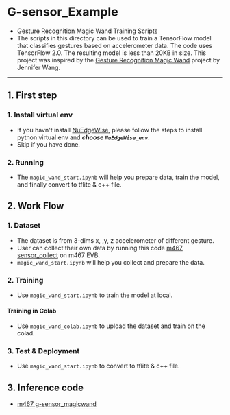 # G-sensor_Example
- Gesture Recognition Magic Wand Training Scripts
- The scripts in this directory can be used to train a TensorFlow model that
classifies gestures based on accelerometer data. The code uses
TensorFlow 2.0. The resulting model is less than 20KB in size.
This project was inspired by the [Gesture Recognition Magic Wand](https://github.com/jewang/gesture-demo)
project by Jennifer Wang.

---
## 1. First step
### 1. Install virtual env
- If you havn't install [NuEdgeWise](https://github.com/OpenNuvoton/NuEdgeWise), please follow the steps to install python virtual env and ***choose `NuEdgeWise_env`***.
- Skip if you have done.
### 2. Running
- The `magic_wand_start.ipynb` will help you prepare data, train the model, and finally convert to tflite & c++ file.

## 2. Work Flow
### 1. Dataset
- The dataset is from 3-dims x, ,y, z accelerometer of different gesture. 
- User can collect their own data by running this code [m467 sensor_collect](https://github.com/stanlytw/M467_MAGICWAND/tree/main/SampleCode/numaker_IoT_m467_sensor_collect) on m467 EVB.
- `magic_wand_start.ipynb` will help you collect and prepare the data.
### 2. Training
- Use `magic_wand_start.ipynb` to train the model at local.

#### Training in Colab
- Use `magic_wand_colab.ipynb` to upload the dataset and train on the colad.

### 3. Test & Deployment
- Use `magic_wand_start.ipynb` to convert to tflite & c++ file.

## 3. Inference code
- [m467 g-sensor_magicwand](https://github.com/OpenNuvoton/ML_M460_SampleCode/tree/master/SampleCode/NuMagicWand)





